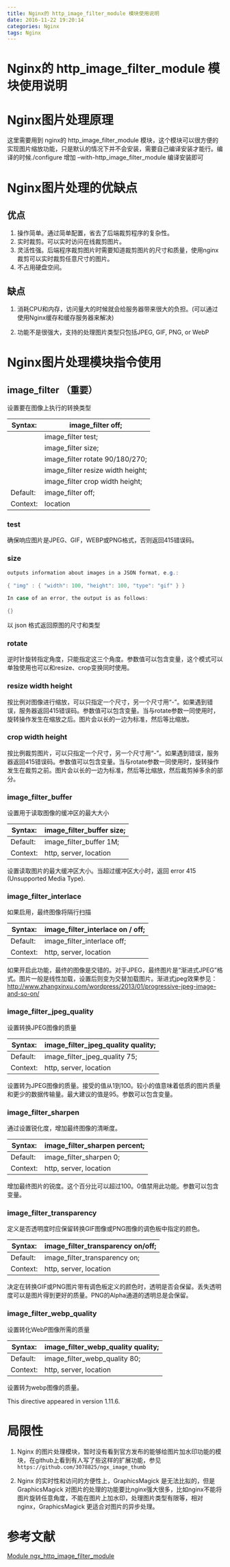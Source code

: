 ```yaml
---
title: Nginx的 http_image_filter_module 模块使用说明
date: 2016-11-22 19:20:14
categories: Nginx
tags: Nginx
---
```

# Nginx的 http_image_filter_module 模块使用说明

# Nginx图片处理原理
这里需要用到 nginx的 http_image_filter_module 模块，这个模块可以很方便的实现图片缩放功能，只是默认的情况下并不会安装，需要自己编译安装才能行。编译的时候./configure 增加 –with-http_image_filter_module 编译安装即可

# Nginx图片处理的优缺点

## 优点

1. 操作简单。通过简单配置，省去了后端裁剪程序的复杂性。
2. 实时裁剪。可以实时访问在线裁剪图片。
3. 灵活性强。后端程序裁剪图片时需要知道裁剪图片的尺寸和质量，使用nginx裁剪可以实时裁剪任意尺寸的图片。
4. 不占用硬盘空间。
 
## 缺点

1. 消耗CPU和内存，访问量大的时候就会给服务器带来很大的负担。(可以通过使用Nginx缓存和缓存服务器来解决)

2. 功能不是很强大，支持的处理图片类型只包括JPEG, GIF, PNG, or WebP

# Nginx图片处理模块指令使用
## image_filter （重要）
设置要在图像上执行的转换类型

Syntax: | image_filter off;
-------- |-------------------
        | image_filter test;
          |image_filter size;
  			|image_filter rotate 90/180/270;
 			|image_filter resize width height;
 			|image_filter crop width height;
Default: | image_filter off;
Context: | location


### test

确保响应图片是JPEG、GIF，WEBP或PNG格式，否则返回415错误码。
 
### size

```java 
outputs information about images in a JSON format, e.g.:
 
{ "img" : { "width": 100, "height": 100, "type": "gif" } }
 
In case of an error, the output is as follows:
 
{}
```
以 json 格式返回原图的尺寸和类型

### rotate

逆时针旋转指定角度，只能指定这三个角度。参数值可以包含变量，这个模式可以单独使用也可以和resize、crop变换同时使用。

### resize width height

按比例对图像进行缩放，可以只指定一个尺寸，另一个尺寸用“-”。如果遇到错误，服务器返回415错误码。参数值可以包含变量。当与rotate参数一同使用时，旋转操作发生在缩放之后。图片会以长的一边为标准，然后等比缩放。

### crop width height
按比例裁剪图片，可以只指定一个尺寸，另一个尺寸用“-”。如果遇到错误，服务器返回415错误码。参数值可以包含变量。当与rotate参数一同使用时，旋转操作发生在裁剪之前。图片会以长的一边为标准，然后等比缩放，然后裁剪掉多余的部分。

### image_filter_buffer
 设置用于读取图像的缓冲区的最大大小  
 
Syntax:	|image_filter_buffer size;
----------|-----------------
Default:	|image_filter_buffer 1M;
Context:	|http, server, location

设置读取图片的最大缓冲区大小。当超过缓冲区大小时，返回 error 415 (Unsupported Media Type).

### image_filter_interlace
 如果启用，最终图像将隔行扫描
 
Syntax:	|image_filter_interlace on / off;
---------|-----------
Default:	|image_filter_interlace off;
Context:	|http, server, location

如果开启此功能，最终的图像是交错的。对于JPEG，最终图片是“渐进式JPEG”格式。图片一般是线性加载，设置后则变为交替加载图片。渐进式jpeg效果参见：http://www.zhangxinxu.com/wordpress/2013/01/progressive-jpeg-image-and-so-on/

### image_filter_jpeg_quality
设置转换JPEG图像的质量

Syntax:	|image_filter_jpeg_quality quality;
----------|---------------
Default:	|image_filter_jpeg_quality 75;
Context:	|http, server, location

设置转为JPEG图像的质量。接受的值从1到100。较小的值意味着低质的图片质量和更少的数据传输量。最大建议的值是95。参数可以包含变量。

### image_filter_sharpen 
通过设置锐化度，增加最终图像的清晰度。

Syntax:	|image_filter_sharpen percent;
--------|--------------
Default:	|image_filter_sharpen 0;
Context:	|http, server, location

增加最终图片的锐度。这个百分比可以超过100。0值禁用此功能。参数可以包含变量。

### image_filter_transparency
定义是否透明度时应保留转换GIF图像或PNG图像的调色板中指定的颜色。


Syntax:	|  image_filter_transparency on/off;
----------|------------------
Default:	|  image_filter_transparency on;
Context:	|  http, server, location

决定在转换GIF或PNG图片带有调色板定义的颜色时，透明是否会保留。丢失透明度可以是图片得到更好的质量。PNG的Alpha通道的透明总是会保留。

### image_filter_webp_quality
设置转化WebP图像所需的质量

Syntax:  |image_filter_webp_quality quality;
---------|------------------------   
Default: | image_filter_webp_quality 80;
Context: | http, server, location

设置转为webp图像的质量。

This directive appeared in version 1.11.6.

# 局限性
1. Nginx 的图片处理模块，暂时没有看到官方发布的能够给图片加水印功能的模块，在github上看到有人写了些这样的扩展功能，参见 `https://github.com/3078825/ngx_image_thumb`
 
2. Nginx 的实时性和访问的方便性上，GraphicsMagick 是无法比拟的，但是 GraphicsMagick 对图片的处理的功能要比nginx强大很多，比如nginx不能将图片旋转任意角度，不能在图片上加水印，处理图片类型有限等，相对nginx，GraphicsMagick 更适合对图片的异步处理。

# 参考文献
<a href="http://nginx.org/en/docs/http/ngx_http_image_filter_module.html" target="_blank">Module ngx_http_image_filter_module</a>
